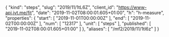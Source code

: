 {
  "kind": "steps",
  "slug": "2019/11/1tL6Z",
  "client_id": "https://www-api.jvt.me/fit",
  "date": "2019-11-02T08:00:01.605+01:00",
  "h": "h-measure",
  "properties": {
    "start": [
      "2019-11-01T00:00:00Z"
    ],
    "end": [
      "2019-11-02T00:00:00Z"
    ],
    "num": [
      "12317"
    ],
    "unit": [
      "steps"
    ],
    "published": [
      "2019-11-02T08:00:01.605+01:00"
    ]
  },
  "aliases": [
    "/mf2/2019/11/1tl6z"
  ]
}
